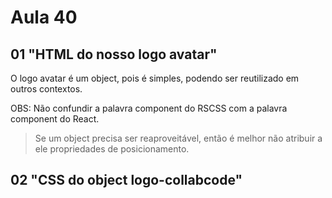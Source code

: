 # Aula 40

## 01 "HTML do nosso logo avatar"

O logo avatar é um object, pois é simples, podendo ser reutilizado em outros contextos.

OBS: Não confundir a palavra component do RSCSS com a palavra component do React.

>Se um object precisa ser reaproveitável, então é melhor não atribuir a ele propriedades de posicionamento.

## 02 "CSS do object logo-collabcode"

